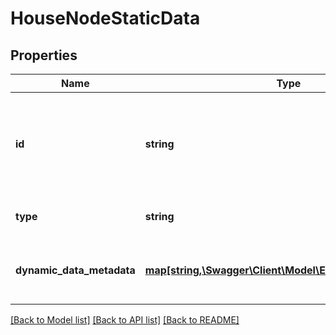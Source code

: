 # HouseNodeStaticData

## Properties
Name | Type | Description | Notes
------------ | ------------- | ------------- | -------------
**id** | **string** | Gets the id of the node. This value is contextual, i.e. for a site it&#x27;s SiteId | [optional] 
**type** | **string** | Gets the type of the node | [optional] 
**dynamic_data_metadata** | [**map[string,\Swagger\Client\Model\EnergyValueMetadata]**](EnergyValueMetadata.md) | Gets metadata about the dynamic data | [optional] 

[[Back to Model list]](../../README.md#documentation-for-models) [[Back to API list]](../../README.md#documentation-for-api-endpoints) [[Back to README]](../../README.md)

